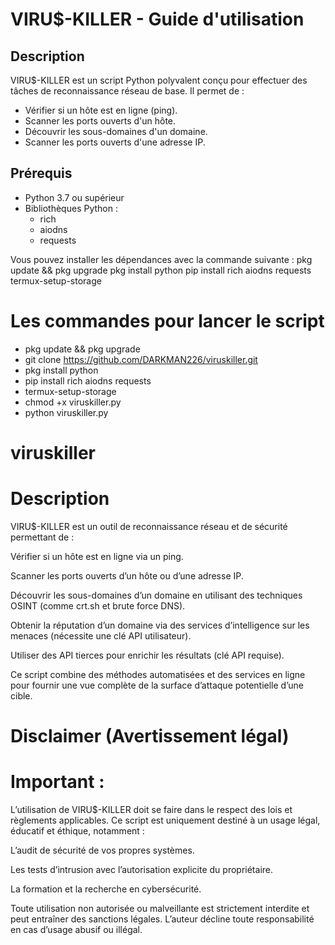 # VIRU$-KILLER - Guide d'utilisation

## Description

VIRU$-KILLER est un script Python polyvalent conçu pour effectuer des tâches de reconnaissance réseau de base. Il permet de :

- Vérifier si un hôte est en ligne (ping).
- Scanner les ports ouverts d'un hôte.
- Découvrir les sous-domaines d'un domaine.
- Scanner les ports ouverts d'une adresse IP.

## Prérequis

- Python 3.7 ou supérieur
- Bibliothèques Python :
  - rich
  - aiodns
  - requests

Vous pouvez installer les dépendances avec la commande suivante :
pkg update && pkg upgrade
pkg install python
pip install rich aiodns requests
termux-setup-storage


# Les commandes pour lancer le script 
- pkg update && pkg upgrade
- git clone https://github.com/DARKMAN226/viruskiller.git
- pkg install python
- pip install rich aiodns requests
- termux-setup-storage
- chmod +x viruskiller.py
- python viruskiller.py

# viruskiller
# Description
VIRU$-KILLER est un outil de reconnaissance réseau et de sécurité permettant de :

Vérifier si un hôte est en ligne via un ping.

Scanner les ports ouverts d’un hôte ou d’une adresse IP.

Découvrir les sous-domaines d’un domaine en utilisant des techniques OSINT (comme crt.sh et brute force DNS).

Obtenir la réputation d’un domaine via des services d’intelligence sur les menaces (nécessite une clé API utilisateur).

Utiliser des API tierces pour enrichir les résultats (clé API requise).

Ce script combine des méthodes automatisées et des services en ligne pour fournir une vue complète de la surface d’attaque potentielle d’une cible.

# Disclaimer (Avertissement légal)
# Important :
L’utilisation de VIRU$-KILLER doit se faire dans le respect des lois et règlements applicables. Ce script est uniquement destiné à un usage légal, éducatif et éthique, notamment :

L’audit de sécurité de vos propres systèmes.

Les tests d’intrusion avec l’autorisation explicite du propriétaire.

La formation et la recherche en cybersécurité.

Toute utilisation non autorisée ou malveillante est strictement interdite et peut entraîner des sanctions légales.
L’auteur décline toute responsabilité en cas d’usage abusif ou illégal.
